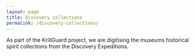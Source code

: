 ```yaml
---
layout: page
title: Discovery collections
permalink: /discovery-collections/
---
```


As part of the KrillGuard project, we are digitising the museums historical spirit collections from the Discovery Expeditions.
